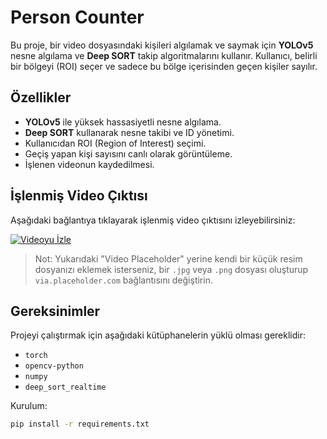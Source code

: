 # Person Counter

Bu proje, bir video dosyasındaki kişileri algılamak ve saymak için **YOLOv5** nesne algılama ve **Deep SORT** takip algoritmalarını kullanır. Kullanıcı, belirli bir bölgeyi (ROI) seçer ve sadece bu bölge içerisinden geçen kişiler sayılır.

## Özellikler
- **YOLOv5** ile yüksek hassasiyetli nesne algılama.
- **Deep SORT** kullanarak nesne takibi ve ID yönetimi.
- Kullanıcıdan ROI (Region of Interest) seçimi.
- Geçiş yapan kişi sayısını canlı olarak görüntüleme.
- İşlenen videonun kaydedilmesi.

## İşlenmiş Video Çıktısı

Aşağıdaki bağlantıya tıklayarak işlenmiş video çıktısını izleyebilirsiniz:

[![Videoyu İzle](https://via.placeholder.com/800x450?text=Video+Placeholder)](https://raw.githubusercontent.com/username/repository/branch/processed_video.mp4)

> Not: Yukarıdaki "Video Placeholder" yerine kendi bir küçük resim dosyanızı eklemek isterseniz, bir `.jpg` veya `.png` dosyası oluşturup `via.placeholder.com` bağlantısını değiştirin.

## Gereksinimler

Projeyi çalıştırmak için aşağıdaki kütüphanelerin yüklü olması gereklidir:
- `torch`
- `opencv-python`
- `numpy`
- `deep_sort_realtime`

Kurulum:
```bash
pip install -r requirements.txt
